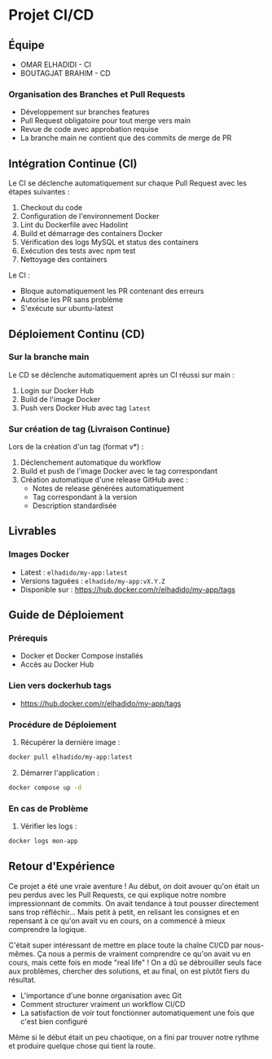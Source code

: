 # Projet CI/CD

## Équipe
- OMAR ELHADIDI -  CI
- BOUTAGJAT BRAHIM -  CD




### Organisation des Branches et Pull Requests
- Développement sur branches features
- Pull Request obligatoire pour tout merge vers main
- Revue de code avec approbation requise
- La branche main ne contient que des commits de merge de PR

## Intégration Continue (CI)

Le CI se déclenche automatiquement sur chaque Pull Request avec les étapes suivantes :

1. Checkout du code
2. Configuration de l'environnement Docker
3. Lint du Dockerfile avec Hadolint
4. Build et démarrage des containers Docker
5. Vérification des logs MySQL et status des containers
6. Exécution des tests avec npm test
7. Nettoyage des containers

Le CI :
- Bloque automatiquement les PR contenant des erreurs
- Autorise les PR sans problème
- S'exécute sur ubuntu-latest

## Déploiement Continu (CD)

### Sur la branche main
Le CD se déclenche automatiquement après un CI réussi sur main :
1. Login sur Docker Hub
2. Build de l'image Docker
3. Push vers Docker Hub avec tag `latest`

### Sur création de tag (Livraison Continue)
Lors de la création d'un tag (format v*) :
1. Déclenchement automatique du workflow
2. Build et push de l'image Docker avec le tag correspondant
3. Création automatique d'une release GitHub avec :
   - Notes de release générées automatiquement
   - Tag correspondant à la version
   - Description standardisée

## Livrables

### Images Docker
- Latest : `elhadido/my-app:latest`
- Versions taguées : `elhadido/my-app:vX.Y.Z`
- Disponible sur : https://hub.docker.com/r/elhadido/my-app/tags



## Guide de Déploiement 

### Prérequis
- Docker et Docker Compose installés
- Accès au Docker Hub


### Lien vers dockerhub tags
- https://hub.docker.com/r/elhadido/my-app/tags



### Procédure de Déploiement
1. Récupérer la dernière image :
```bash
docker pull elhadido/my-app:latest
```

2. Démarrer l'application :
```bash
docker compose up -d
```

### En cas de Problème
1. Vérifier les logs :
```bash
docker logs mon-app
```


## Retour d'Expérience

Ce projet a été une vraie aventure ! Au début, on doit avouer qu'on était un peu perdus avec les Pull Requests,
ce qui explique notre nombre impressionnant de commits. On avait tendance à tout pousser directement sans trop réfléchir... 
Mais petit à petit, en relisant les consignes et en repensant à ce qu'on avait vu en cours, on a commencé à mieux comprendre la logique.

C'était super intéressant de mettre en place toute la chaîne CI/CD par nous-mêmes. 
Ça nous a permis de vraiment comprendre ce qu'on avait vu en cours, mais cette fois en mode "real life" ! 
On a dû se débrouiller seuls face aux problèmes, chercher des solutions, et au final, on est plutôt fiers du résultat.

- L'importance d'une bonne organisation avec Git
- Comment structurer vraiment un workflow CI/CD 
- La satisfaction de voir tout fonctionner automatiquement une fois que c'est bien configuré

Même si le début était un peu chaotique, on a fini par trouver notre rythme et produire quelque chose qui tient la route. 
 


